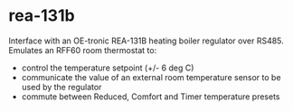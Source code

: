 # rea-131b
Interface with an OE-tronic REA-131B heating boiler regulator over RS485.
Emulates an RFF60 room thermostat to:
- control the temperature setpoint (+/- 6 deg C)
- communicate the value of an external room temperature sensor to be used by the regulator
- commute between Reduced, Comfort and Timer temperature presets
